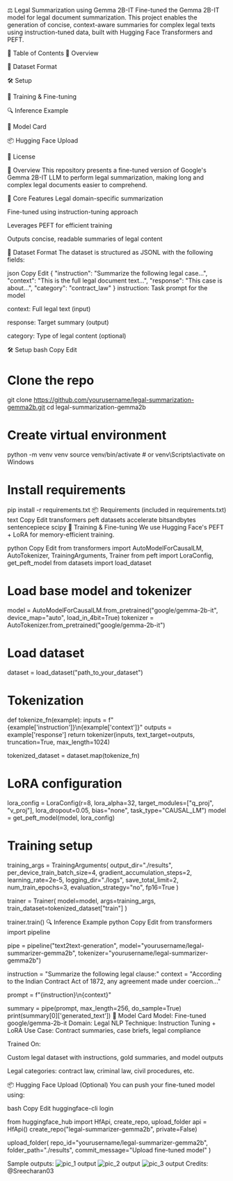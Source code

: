 ⚖️ Legal Summarization using Gemma 2B-IT
Fine-tuned the Gemma 2B-IT model for legal document summarization. This project enables the generation of concise, context-aware summaries for complex legal texts using instruction-tuned data, built with Hugging Face Transformers and PEFT.

📌 Table of Contents
🧠 Overview

📁 Dataset Format

🛠️ Setup

🚀 Training & Fine-tuning

🔍 Inference Example

🧾 Model Card

📦 Hugging Face Upload

📄 License

🧠 Overview
This repository presents a fine-tuned version of Google's Gemma 2B-IT LLM to perform legal summarization, making long and complex legal documents easier to comprehend.

🔑 Core Features
Legal domain-specific summarization

Fine-tuned using instruction-tuning approach

Leverages PEFT for efficient training

Outputs concise, readable summaries of legal content

📁 Dataset Format
The dataset is structured as JSONL with the following fields:

json
Copy
Edit
{
  "instruction": "Summarize the following legal case...",
  "context": "This is the full legal document text...",
  "response": "This case is about...",
  "category": "contract_law" 
}
instruction: Task prompt for the model

context: Full legal text (input)

response: Target summary (output)

category: Type of legal content (optional)

🛠️ Setup
bash
Copy
Edit
# Clone the repo
git clone https://github.com/yourusername/legal-summarization-gemma2b.git
cd legal-summarization-gemma2b

# Create virtual environment
python -m venv venv
source venv/bin/activate  # or venv\Scripts\activate on Windows

# Install requirements
pip install -r requirements.txt
📦 Requirements (included in requirements.txt)
text
Copy
Edit
transformers
peft
datasets
accelerate
bitsandbytes
sentencepiece
scipy
🚀 Training & Fine-tuning
We use Hugging Face's PEFT + LoRA for memory-efficient training.

python
Copy
Edit
from transformers import AutoModelForCausalLM, AutoTokenizer, TrainingArguments, Trainer
from peft import LoraConfig, get_peft_model
from datasets import load_dataset

# Load base model and tokenizer
model = AutoModelForCausalLM.from_pretrained("google/gemma-2b-it", device_map="auto", load_in_4bit=True)
tokenizer = AutoTokenizer.from_pretrained("google/gemma-2b-it")

# Load dataset
dataset = load_dataset("path_to_your_dataset")

# Tokenization
def tokenize_fn(example):
    inputs = f"{example['instruction']}\n{example['context']}"
    outputs = example['response']
    return tokenizer(inputs, text_target=outputs, truncation=True, max_length=1024)

tokenized_dataset = dataset.map(tokenize_fn)

# LoRA configuration
lora_config = LoraConfig(r=8, lora_alpha=32, target_modules=["q_proj", "v_proj"], lora_dropout=0.05, bias="none", task_type="CAUSAL_LM")
model = get_peft_model(model, lora_config)

# Training setup
training_args = TrainingArguments(
    output_dir="./results",
    per_device_train_batch_size=4,
    gradient_accumulation_steps=2,
    learning_rate=2e-5,
    logging_dir="./logs",
    save_total_limit=2,
    num_train_epochs=3,
    evaluation_strategy="no",
    fp16=True
)

trainer = Trainer(
    model=model,
    args=training_args,
    train_dataset=tokenized_dataset["train"]
)

trainer.train()
🔍 Inference Example
python
Copy
Edit
from transformers import pipeline

pipe = pipeline("text2text-generation", model="yourusername/legal-summarizer-gemma2b", tokenizer="yourusername/legal-summarizer-gemma2b")

instruction = "Summarize the following legal clause:"
context = "According to the Indian Contract Act of 1872, any agreement made under coercion..."

prompt = f"{instruction}\n{context}"

summary = pipe(prompt, max_length=256, do_sample=True)
print(summary[0]['generated_text'])
🧾 Model Card
Model: Fine-tuned google/gemma-2b-it
Domain: Legal NLP
Technique: Instruction Tuning + LoRA
Use Case: Contract summaries, case briefs, legal compliance

Trained On:

Custom legal dataset with instructions, gold summaries, and model outputs

Legal categories: contract law, criminal law, civil procedures, etc.

📦 Hugging Face Upload (Optional)
You can push your fine-tuned model using:

bash
Copy
Edit
huggingface-cli login

from huggingface_hub import HfApi, create_repo, upload_folder
api = HfApi()
create_repo("legal-summarizer-gemma2b", private=False)

upload_folder(
  repo_id="yourusername/legal-summarizer-gemma2b",
  folder_path="./results",
  commit_message="Upload fine-tuned model"
)

Sample outputs:
![pic_1 output](https://github.com/user-attachments/assets/1e998229-9c67-422d-8b09-3e3003845ef2)
![pic_2 output](https://github.com/user-attachments/assets/6570b17a-6555-4db1-8bbe-25cdcd7bf20a)
![pic_3 output](https://github.com/user-attachments/assets/280cd367-d9c0-4555-aeae-d4c4fdb14fe2)
Credits: @Sreecharan03
